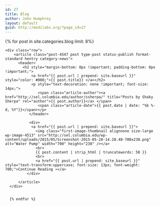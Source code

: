 ```yaml
---
id: 27
title: Blog
author: John Humphrey
layout: default
guid: http://modilabs.org/?page_id=27
---
```


<div class="container">
    {% for post in site.categories.blog limit: 8%}


    <div class="row">
        <article class="post-4547 post type-post status-publish format-standard hentry category-news">
          <header>
            <h2 style="margin-bottom: 0px !important; padding-bottom: 0px !important;">
                <a href="{{ post.url | prepend: site.baseurl }}" style="color: #000;">{{ post.title}} </a></h2>
                <p style="text-decoration: none !important; font-size: 14px;">
                   <span class="article-author"><a href="http://sel.columbia.edu/author/ssherpa/" title="Posts by Shaky Sherpa" rel="author">{{ post.author}}</a> </span>
                   <span class="article-date">{{ post.date | date: "%b %-d, %Y"}}</span></p>
               </header>

               <div>
                <a href="{{ post.url | prepend: site.baseurl }}">
                  <img class="first-image-thumbnail alignnone size-large wp-image-4513" src="http://sel.columbia.edu/wp-content/uploads/2015/05/Screenshot-2015-05-28-14.20.48-700x238.png" alt="Water Pump" width="700" height="238" /></a>
                  <br>
                  {{ post.content | strip_html | truncatewords: 50 }}
                  <br>
                  <a href="{{ post.url | prepend: site.baseurl }}" style="text-transform:uppercase; font-size: 13px; font-weight: 700;">Continue Reading »</a>
              </div>

          </article>
      </div>


      {% endfor %}
  </div>

